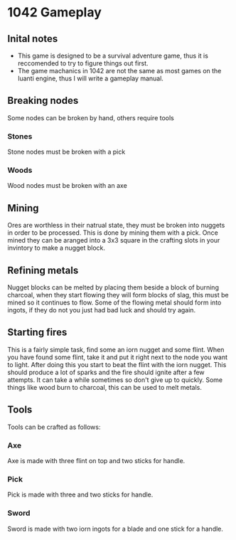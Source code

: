 # 1042 Gameplay

## Inital notes

- This game is designed to be a survival adventure game, thus it is reccomended to try to figure things out first.
- The game machanics in 1042 are not the same as most games on the luanti engine, thus I will write a gameplay manual.


## Breaking nodes

Some nodes can be broken by hand, others require tools

### Stones

Stone nodes must be broken with a pick

### Woods

Wood nodes must be broken with an axe


## Mining

Ores are worthless in their natrual state, they must be broken into nuggets in order to be processed. This is done by mining them with a pick. Once mined they can be aranged into a 3x3 square in the crafting slots in your invintory to make a nugget block.


## Refining metals

Nugget blocks can be melted by placing them beside a block of burning charcoal, when they start flowing they will form blocks of slag, this must be mined so it continues to flow. Some of the flowing metal should form into ingots, if they do not you just had bad luck and should try again.


## Starting fires
This is a fairly simple task, find some an iorn nugget and some flint. When you have found some flint, take it and put it right next to the node you want to light. After doing this you start to beat the flint with the iorn nugget. This should produce a lot of sparks and the fire should ignite after a few attempts. It can take a while sometimes so don't give up to quickly. Some things like wood burn to charcoal, this can be used to melt metals.


## Tools

Tools can be crafted as follows:

### Axe

Axe is made with three flint on top and two sticks for handle.

### Pick

Pick is made with three and two sticks for handle.

### Sword

Sword is made with two iorn ingots for a blade and one stick for a handle.
